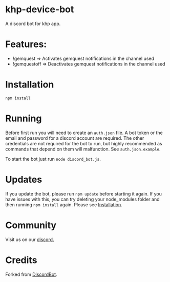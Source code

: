 # khp-device-bot
A discord bot for khp app.

# Features:
- !gemquest => Activates gemquest notifications in the channel used
- !gemquestoff => Deactivates gemquest notifications in the channel used


# Installation

`npm install`

# Running
Before first run you will need to create an `auth.json` file. A bot token or the email and password for a discord account are required. The other credentials are not required for the bot to run, but highly recommended as commands that depend on them will malfunction. See `auth.json.example`.

To start the bot just run
`node discord_bot.js`.

# Updates
If you update the bot, please run `npm update` before starting it again. If you have
issues with this, you can try deleting your node_modules folder and then running
`npm install` again. Please see [Installation](#Installation).


# Community

Visit us on our [discord.](https://discord.gg/tCVH3uV)

# Credits

Forked from <a href="https://github.com/chalda/DiscordBot/">DiscordBot</a>.
